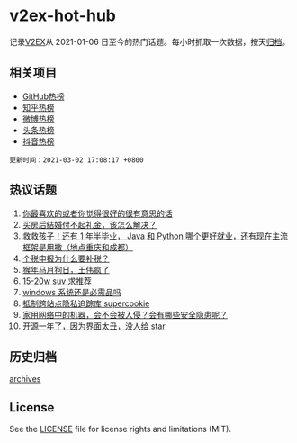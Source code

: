 # v2ex-hot-hub

 记录[V2EX](https://www.v2ex.com/)从 2021-01-06 日至今的热门话题。每小时抓取一次数据，按天[归档](archives)。
 
 ## 相关项目

- [GitHub热榜](https://github.com/lonnyzhang423/github-hot-hub)
- [知乎热榜](https://github.com/lonnyzhang423/zhihu-hot-hub)
- [微博热榜](https://github.com/lonnyzhang423/weibo-hot-hub)
- [头条热榜](https://github.com/lonnyzhang423/toutiao-hot-hub)
- [抖音热榜](https://github.com/lonnyzhang423/douyin-hot-hub)


 `更新时间：2021-03-02 17:08:17 +0800`

## 热议话题

1. [你最喜欢的或者你觉得很好的很有意思的话](https://www.v2ex.com/t/757491)
1. [买房后结婚付不起礼金，该怎么解决？](https://www.v2ex.com/t/757384)
1. [救救孩子！还有 1 年半毕业， Java 和 Python 哪个更好就业，还有现在主流框架是用撒（地点重庆和成都）](https://www.v2ex.com/t/757354)
1. [个税申报为什么要补税？](https://www.v2ex.com/t/757538)
1. [猴年马月狗日，王伟疯了](https://www.v2ex.com/t/757489)
1. [15-20w suv 求推荐](https://www.v2ex.com/t/757499)
1. [windows 系统还是必需品吗](https://www.v2ex.com/t/757626)
1. [抵制跨站点隐私追踪库 supercookie](https://www.v2ex.com/t/757467)
1. [家用网络中的机器，会不会被入侵？会有哪些安全隐患呢？](https://www.v2ex.com/t/757503)
1. [开源一年了，因为界面太丑，没人给 star](https://www.v2ex.com/t/757516)

## 历史归档

[archives](archives)

## License

See the [LICENSE](LICENSE) file for license rights and limitations (MIT).
